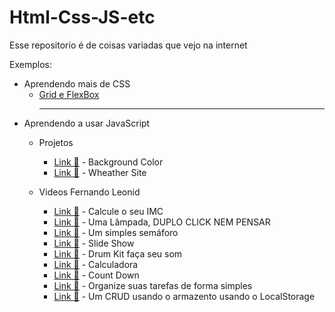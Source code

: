 # Html-Css-JS-etc
 Esse repositorio é de coisas variadas que vejo na internet

Exemplos:
- Aprendendo mais de CSS <br> 
  - <a href="https://arthurcr12.github.io/Html-Css-JS-etc/youtube/css grid e flexbox/index.html" target="_blank">Grid e FlexBox</a><hr>
- Aprendendo a usar JavaScript <br>
  - Projetos
    - <a href="https://arthurcr12.github.io/Html-Css-JS-etc/Projetos/changingbackcolor/index.html" target="_blank">Link 🔗</a> - Background Color <br>
    - <a href="https://arthurcr12.github.io/Html-Css-JS-etc/Projetos/wheathersite/index.html" target="_blank">Link 🔗</a> - Wheather Site <br>
    
  - Videos Fernando Leonid
    - <a href="https://arthurcr12.github.io/Html-Css-JS-etc/youtube/Js-FernandoLeonid/Proj-IMC/index.html" target="_blank">Link 🔗</a> - Calcule o seu IMC <br>
    - <a href="https://arthurcr12.github.io/Html-Css-JS-etc/youtube/Js-FernandoLeonid/Proj-Lampada/index.html" target="_blank">Link 🔗</a> - Uma Lâmpada, DUPLO CLICK NEM PENSAR<br>
    - <a href="https://arthurcr12.github.io/Html-Css-JS-etc/youtube/Js-FernandoLeonid/Proj-Semaforo/index.html" target="_blank">Link 🔗</a> - Um simples semáforo<br>
    - <a href="https://arthurcr12.github.io/Html-Css-JS-etc/youtube/Js-FernandoLeonid/Proj-SlideShow/index.html" target="_blank">Link 🔗</a> - Slide Show<br>
    - <a href="https://arthurcr12.github.io/Html-Css-JS-etc/youtube/Js-FernandoLeonid/Proj-DrumKit/index.html" target="_blank">Link 🔗</a> - Drum Kit faça seu som<br>
    - <a href="https://arthurcr12.github.io/Html-Css-JS-etc/youtube/Js-FernandoLeonid/Proj-Calculadora/index.html" target="_blank">Link 🔗</a> - Calculadora<br>
    - <a href="https://arthurcr12.github.io/Html-Css-JS-etc/youtube/Js-FernandoLeonid/Proj-CountDown/index.html" target="_blank">Link 🔗</a> - Count Down<br>
    - <a href="https://arthurcr12.github.io/Html-Css-JS-etc/youtube/Js-FernandoLeonid/Proj-ToDo/index.html" target="_blank">Link 🔗</a> - Organize suas tarefas de forma simples<br>
    - <a href="https://arthurcr12.github.io/Html-Css-JS-etc/youtube/Js-FernandoLeonid/Proj-Crud/index.html" target="_blank">Link 🔗</a> - Um CRUD usando o armazento usando o LocalStorage<br>
